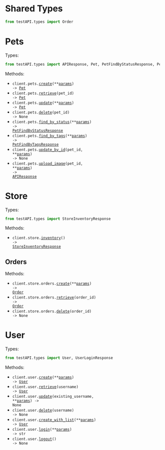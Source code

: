 # Shared Types

```python
from testAPI.types import Order
```

# Pets

Types:

```python
from testAPI.types import APIResponse, Pet, PetFindByStatusResponse, PetFindByTagsResponse
```

Methods:

- <code title="post /pet">client.pets.<a href="./src/testAPI/resources/pets.py">create</a>(\*\*<a href="src/testAPI/types/pet_create_params.py">params</a>) -> <a href="./src/testAPI/types/pet.py">Pet</a></code>
- <code title="get /pet/{petId}">client.pets.<a href="./src/testAPI/resources/pets.py">retrieve</a>(pet_id) -> <a href="./src/testAPI/types/pet.py">Pet</a></code>
- <code title="put /pet">client.pets.<a href="./src/testAPI/resources/pets.py">update</a>(\*\*<a href="src/testAPI/types/pet_update_params.py">params</a>) -> <a href="./src/testAPI/types/pet.py">Pet</a></code>
- <code title="delete /pet/{petId}">client.pets.<a href="./src/testAPI/resources/pets.py">delete</a>(pet_id) -> None</code>
- <code title="get /pet/findByStatus">client.pets.<a href="./src/testAPI/resources/pets.py">find_by_status</a>(\*\*<a href="src/testAPI/types/pet_find_by_status_params.py">params</a>) -> <a href="./src/testAPI/types/pet_find_by_status_response.py">PetFindByStatusResponse</a></code>
- <code title="get /pet/findByTags">client.pets.<a href="./src/testAPI/resources/pets.py">find_by_tags</a>(\*\*<a href="src/testAPI/types/pet_find_by_tags_params.py">params</a>) -> <a href="./src/testAPI/types/pet_find_by_tags_response.py">PetFindByTagsResponse</a></code>
- <code title="post /pet/{petId}">client.pets.<a href="./src/testAPI/resources/pets.py">update_by_id</a>(pet_id, \*\*<a href="src/testAPI/types/pet_update_by_id_params.py">params</a>) -> None</code>
- <code title="post /pet/{petId}/uploadImage">client.pets.<a href="./src/testAPI/resources/pets.py">upload_image</a>(pet_id, \*\*<a href="src/testAPI/types/pet_upload_image_params.py">params</a>) -> <a href="./src/testAPI/types/api_response.py">APIResponse</a></code>

# Store

Types:

```python
from testAPI.types import StoreInventoryResponse
```

Methods:

- <code title="get /store/inventory">client.store.<a href="./src/testAPI/resources/store/store.py">inventory</a>() -> <a href="./src/testAPI/types/store_inventory_response.py">StoreInventoryResponse</a></code>

## Orders

Methods:

- <code title="post /store/order">client.store.orders.<a href="./src/testAPI/resources/store/orders.py">create</a>(\*\*<a href="src/testAPI/types/store/order_create_params.py">params</a>) -> <a href="./src/testAPI/types/shared/order.py">Order</a></code>
- <code title="get /store/order/{orderId}">client.store.orders.<a href="./src/testAPI/resources/store/orders.py">retrieve</a>(order_id) -> <a href="./src/testAPI/types/shared/order.py">Order</a></code>
- <code title="delete /store/order/{orderId}">client.store.orders.<a href="./src/testAPI/resources/store/orders.py">delete</a>(order_id) -> None</code>

# User

Types:

```python
from testAPI.types import User, UserLoginResponse
```

Methods:

- <code title="post /user">client.user.<a href="./src/testAPI/resources/user.py">create</a>(\*\*<a href="src/testAPI/types/user_create_params.py">params</a>) -> <a href="./src/testAPI/types/user.py">User</a></code>
- <code title="get /user/{username}">client.user.<a href="./src/testAPI/resources/user.py">retrieve</a>(username) -> <a href="./src/testAPI/types/user.py">User</a></code>
- <code title="put /user/{username}">client.user.<a href="./src/testAPI/resources/user.py">update</a>(existing_username, \*\*<a href="src/testAPI/types/user_update_params.py">params</a>) -> None</code>
- <code title="delete /user/{username}">client.user.<a href="./src/testAPI/resources/user.py">delete</a>(username) -> None</code>
- <code title="post /user/createWithList">client.user.<a href="./src/testAPI/resources/user.py">create_with_list</a>(\*\*<a href="src/testAPI/types/user_create_with_list_params.py">params</a>) -> <a href="./src/testAPI/types/user.py">User</a></code>
- <code title="get /user/login">client.user.<a href="./src/testAPI/resources/user.py">login</a>(\*\*<a href="src/testAPI/types/user_login_params.py">params</a>) -> str</code>
- <code title="get /user/logout">client.user.<a href="./src/testAPI/resources/user.py">logout</a>() -> None</code>
